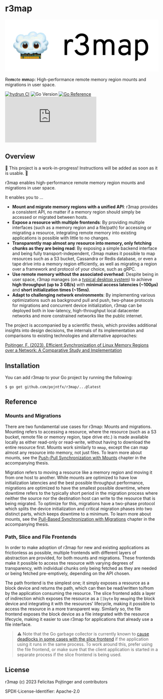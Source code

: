 # r3map

![Logo](./docs/logo-readme.png)

Re**m**ote **mm**ap: High-performance remote memory region mounts and migrations in user space.

[![hydrun CI](https://github.com/pojntfx/r3map/actions/workflows/hydrun.yaml/badge.svg)](https://github.com/pojntfx/r3map/actions/workflows/hydrun.yaml)
![Go Version](https://img.shields.io/badge/go%20version-%3E=1.20-61CFDD.svg)
[![Go Reference](https://pkg.go.dev/badge/github.com/pojntfx/r3map.svg)](https://pkg.go.dev/github.com/pojntfx/r3map)
[![Matrix](https://img.shields.io/matrix/r3map:matrix.org)](https://matrix.to/#/#r3map:matrix.org?via=matrix.org)

## Overview

🚧 This project is a work-in-progress! Instructions will be added as soon as it is usable. 🚧

r3map enables high-performance remote memory region mounts and migrations in user space.

It enables you to ...

- **Mount and migrate memory regions with a unified API**: r3map provides a consistent API, no matter if a memory region should simply be accessed or migrated between hosts.
- **Expose a resource with multiple frontends**: By providing multiple interfaces (such as a memory region and a file/path) for accessing or migrating a resource, integrating remote memory into existing applications is possible with little to no changes.
- **Transparently map almost any resource into memory, only fetching chunks as they are being read**: By exposing a simple backend interface and being fully transport-independent, r3map makes it possible to map resources such as a S3 bucket, Cassandra or Redis database, or even a tape drive into a memory region efficiently, as well as migrating a region over a framework and protocol of your choice, such as gRPC.
- **Use remote memory without the associated overhead**: Despite being in user space, r3map manages (on a [typical desktop system](https://pojntfx.github.io/networked-linux-memsync/main.html#testing-environment)) to achieve **high throughput (up to 3 GB/s)** with **minimal access latencies (~100µs)** and **short initialization times (~15ms)**.
- **Adapt to challenging network environments**: By implementing various optimizations such as background pull and push, two-phase protocols for migrations and concurrent device initialization, r3map can be deployed both in low-latency, high-throughput local datacenter networks and more constrained networks like the public internet.

The project is accompanied by a scientific thesis, which provides additional insights into design decisions, the internals of its implementation and comparisons to existing technologies and alternative approaches:

[Pojtinger, F. (2023). Efficient Synchronization of Linux Memory Regions over a Network: A Comparative Study and Implementation](https://github.com/pojntfx/networked-linux-memsync)

## Installation

You can add r3map to your Go project by running the following:

```shell
$ go get github.com/pojntfx/r3map/...@latest
```

## Reference

### Mounts and Migrations

There are two fundamental use cases for r3map: Mounts and migrations. Mounting refers to accessing a resource, where the resource (such as a S3 bucket, remote file or memory region, tape drive etc.) is made available locally as either read-only or read-write, without having to download the entire resource first. Mounts work similarly to `mmap`, except the can map almost any resource into memory, not just files. To learn more about mounts, see the [Push-Pull Synchronization with Mounts](https://pojntfx.github.io/networked-linux-memsync/main.html#push-pull-synchronization-with-mounts) chapter in the accompanying thesis.

Migration refers to moving a resource like a memory region and moving it from one host to another. While mounts are optimized to have low initialization latencies and the best possible throughput performance, migrations are optimized to have the smallest possible downtime, where downtime refers to the typically short period in the migration process where neither the source nor the destination host can write to the resource that is being migrated. To optimize for this, migrations have a two-phase protocol which splits the device initialization and critical migration phases into two distinct parts, which keeps downtime to a minimum. To learn more about mounts, see the [Pull-Based Synchronization with Migrations](https://pojntfx.github.io/networked-linux-memsync/main.html#pull-based-synchronization-with-migrations) chapter in the accompanying thesis.

### Path, Slice and File Frontends

In order to make adoption of r3map for new and existing applications as frictionless as possible, multiple frontends with different layers of abstraction are provided, for both mounts and migrations. These frontends make it possible to access the resource with varying degrees of transparency, with individual chunks only being fetched as they are needed or being fetched pre-emptively, depending on the API chosen.

The path frontend is the simplest one; it simply exposes a resource as a block device and returns the path, which can then be read/written to/from by the application consuming the resource. The slice frontend adds a layer of indirection which exposes the resource as a `[]byte` by `mmap`ing the block device and integrating it with the resources' lifecycle, making it possible to access the resource in a more transparent way. Similarly so, the file frontend exposes the block device as a file integrated with the resource lifecycle, making it easier to use r3map for applications that already use a file interface.

> ⚠️ Note that the Go garbage collector is currently known to [cause deadlocks in some cases with the slice frontend](https://pojntfx.github.io/networked-linux-memsync/main.html#limitations) if the application using it runs in the same process. To work around this, prefer using the file frontend, or make sure that the client application is started in a separate process if the slice frontend is being used.

## License

r3map (c) 2023 Felicitas Pojtinger and contributors

SPDX-License-Identifier: Apache-2.0
